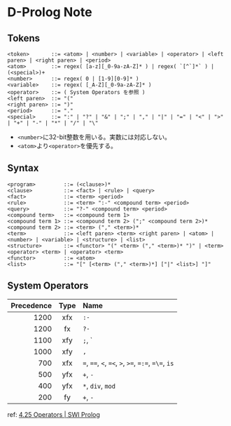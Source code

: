 # D-Prolog Note

## Tokens

```
<token>       ::= <atom> | <number> | <variable> | <operator> | <left paren> | <right paren> | <period>
<atom>        ::= regex( [a-z][_0-9a-zA-Z]* ) | regex( `[^`]*` ) | (<special>)+
<number>      ::= regex( 0 | [1-9][0-9]* )
<variable>    ::= regex( [_A-Z][_0-9a-zA-Z]* )
<operator>    ::= ( System Operators を参照 )
<left paren>  ::= "("
<right paren> ::= ")"
<period>      ::= "."
<special>     ::= ":" | "?" | "&" | ";" | "," | "|" | "=" | "<" | ">" | "+" | "-" | "*" | "/" | "\"
```

- `<number>`に32-bit整数を用いる。実数には対応しない。
- `<atom>`より`<operator>`を優先する。

## Syntax

```
<program>         ::= (<clause>)*
<clause>          ::= <fact> | <rule> | <query>
<fact>            ::= <term> <period>
<rule>            ::= <term> ":-" <compound term> <period>
<query>           ::= "?-" <compound term> <period>
<compound term>   ::= <compound term 1>
<compound term 1> ::= <compound term 2> (";" <compound term 2>)*
<compound term 2> ::= <term> ("," <term>)*
<term>            ::= <left paren> <term> <right paren> | <atom> | <number> | <variable> | <structure> | <list>
<structure>       ::= <functor> "(" <term> ("," <term>)* ")" | <term> <operator> <term> | <operator> <term>
<functor>         ::= <atom>
<list>            ::= "[" [<term> ("," <term>)*] ["|" <list>] "]"
```

## System Operators

| Precedence | Type | Name |
| ---------: | :--: | :--- |
| 1200 | xfx | `:-` |
| 1200 | fx | `?-` |
| 1100 | xfy | `;`, `|` |
| 1000 | xfy | `,` |
| 700 | xfx | `=`, `==`, `<`, `=<`, `>`, `>=`, `=:=`, `=\=`, `is` |
| 500 | yfx | `+`, `-` |
| 400 | yfx | `*`, `div`, `mod` |
| 200 | fy | `+`, `-` |

ref: [4.25 Operators | SWI Prolog](http://www.swi-prolog.org/pldoc/man?section=operators)
